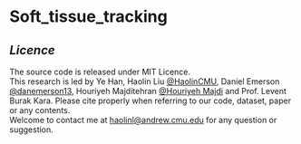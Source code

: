 # Soft_tissue_tracking

## _Licence_  
The source code is released under MIT Licence.  
This research is led by Ye Han, Haolin Liu [@HaolinCMU](https://github.com/HaolinCMU), Daniel Emerson [@danemerson13](https://github.com/danemerson13), Houriyeh Majditehran [@Houriyeh Majdi](https://github.com/houriyeh) and Prof. Levent Burak Kara. 
Please cite properly when referring to our code, dataset, paper or any contents.  
Welcome to contact me at haolinl@andrew.cmu.edu for any question or suggestion.

